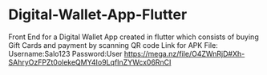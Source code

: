 # Digital-Wallet-App-Flutter
Front End for a Digital Wallet App created in flutter which consists of buying Gift Cards and payment by scanning QR code 
Link for APK File: 
Username:Salo123
Password:User
https://mega.nz/file/O4ZWnRjD#Xh-SAhryOzFPZt0olekeQMY4Io9LqfInZYWcx06RnCI
